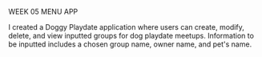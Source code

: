 WEEK 05 MENU APP

I created a Doggy Playdate application where users can create, modify, delete, and view inputted groups for dog playdate meetups. 
Information to be inputted includes a chosen group name, owner name, and pet's name. 
